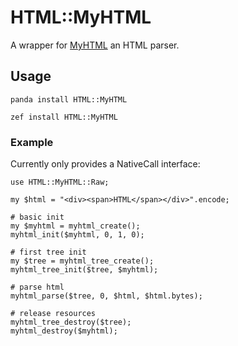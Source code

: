 # HTML::MyHTML

A wrapper for [MyHTML](http://lexborisov.github.io/myhtml/) an HTML parser.

## Usage

```
panda install HTML::MyHTML
```
```
zef install HTML::MyHTML
```
### Example
Currently only provides a NativeCall interface:
```perl6
use HTML::MyHTML::Raw;

my $html = "<div><span>HTML</span></div>".encode;

# basic init
my $myhtml = myhtml_create();
myhtml_init($myhtml, 0, 1, 0);

# first tree init
my $tree = myhtml_tree_create();
myhtml_tree_init($tree, $myhtml);

# parse html
myhtml_parse($tree, 0, $html, $html.bytes);

# release resources
myhtml_tree_destroy($tree);
myhtml_destroy($myhtml);
```
